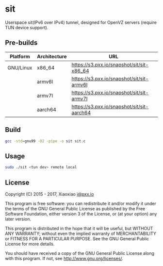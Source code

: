 # sit #

Userspace sit(IPv6 over IPv4) tunnel, designed for OpenVZ servers (require TUN device support).

## Pre-builds ##

Platform  | Architecture | URL
----------|--------------|----
GNU/Linux | x86_64       | https://s3.pxx.io/snapshot/sit/sit-x86_64
&nbsp;    | armv6l       | https://s3.pxx.io/snapshot/sit/sit-armv6l
&nbsp;    | armv7l       | https://s3.pxx.io/snapshot/sit/sit-armv7l
&nbsp;    | aarch64      | https://s3.pxx.io/snapshot/sit/sit-aarch64


## Build ##

```bash
gcc -std=gnu99 -O2 -pipe -o sit sit.c
```

## Usage ##

```bash
sudo ./sit <tun dev> remote local
```

## License ##

Copyright (C) 2015 - 2017, Xiaoxiao <i@pxx.io>

This program is free software: you can redistribute it and/or modify
it under the terms of the GNU General Public License as published by
the Free Software Foundation, either version 3 of the License, or
(at your option) any later version.

This program is distributed in the hope that it will be useful,
but WITHOUT ANY WARRANTY; without even the implied warranty of
MERCHANTABILITY or FITNESS FOR A PARTICULAR PURPOSE.  See the
GNU General Public License for more details.

You should have received a copy of the GNU General Public License
along with this program. If not, see <http://www.gnu.org/licenses/>.
